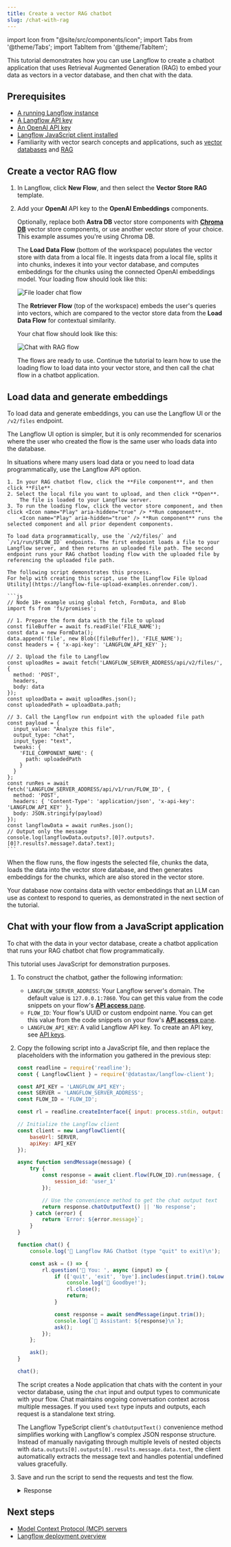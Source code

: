 ```yaml
---
title: Create a vector RAG chatbot
slug: /chat-with-rag
---
```


import Icon from "@site/src/components/icon";
import Tabs from '@theme/Tabs';
import TabItem from '@theme/TabItem';

This tutorial demonstrates how you can use Langflow to create a chatbot application that uses Retrieval Augmented Generation (RAG) to embed your data as vectors in a vector database, and then chat with the data.

## Prerequisites

- [A running Langflow instance](/get-started-installation)
- [A Langflow API key](/configuration-api-keys)
- [An OpenAI API key](https://platform.openai.com/)
- [Langflow JavaScript client installed](/typescript-client)
- Familiarity with vector search concepts and applications, such as [vector databases](https://www.datastax.com/guides/what-is-a-vector-database) and [RAG](https://www.datastax.com/guides/what-is-retrieval-augmented-generation)

## Create a vector RAG flow

1. In Langflow, click **New Flow**, and then select the **Vector Store RAG** template.
2. Add your **OpenAI** API key to the **OpenAI Embeddings** components.

    Optionally, replace both **Astra DB** vector store components with [**Chroma DB**](/components-vector-stores#chroma-db) vector store components, or use another vector store of your choice.
    This example assumes you're using Chroma DB.

    The **Load Data Flow** (bottom of the workspace) populates the vector store with data from a local file.
    It ingests data from a local file, splits it into chunks, indexes it into your vector database, and computes embeddings for the chunks using the connected OpenAI embeddings model.
    Your loading flow should look like this:

    ![File loader chat flow](/img/tutorial-chatbot-embed-files.png)

    The **Retriever Flow** (top of the workspace) embeds the user's queries into vectors, which are compared to the vector store data from the **Load Data Flow** for contextual similarity.

    Your chat flow should look like this:

    ![Chat with RAG flow](/img/tutorial-chatbot-chat-flow.png)

    The flows are ready to use.
    Continue the tutorial to learn how to use the loading flow to load data into your vector store, and then call the chat flow in a chatbot application.

## Load data and generate embeddings

To load data and generate embeddings, you can use the Langflow UI or the `/v2/files` endpoint.

The Langflow UI option is simpler, but it is only recommended for scenarios where the user who created the flow is the same user who loads data into the database.

In situations where many users load data or you need to load data programmatically, use the Langflow API option.

<Tabs>
  <TabItem value="UI" label="UI" default>

    1. In your RAG chatbot flow, click the **File component**, and then click **File**.
    2. Select the local file you want to upload, and then click **Open**.
        The file is loaded to your Langflow server.
    3. To run the loading flow, click the vector store component, and then click <Icon name="Play" aria-hidden="true" /> **Run component**.
        <Icon name="Play" aria-hidden="true" /> **Run component** runs the selected component and all prior dependent components.

  </TabItem>
  <TabItem value="API" label="API">

    To load data programmatically, use the `/v2/files/` and `/v1/run/$FLOW_ID` endpoints. The first endpoint loads a file to your Langflow server, and then returns an uploaded file path. The second endpoint runs your RAG chatbot loading flow with the uploaded file by referencing the uploaded file path.

    The following script demonstrates this process.
    For help with creating this script, use the [Langflow File Upload Utility](https://langflow-file-upload-examples.onrender.com/).

    ```js
    // Node 18+ example using global fetch, FormData, and Blob
    import fs from 'fs/promises';

    // 1. Prepare the form data with the file to upload
    const fileBuffer = await fs.readFile('FILE_NAME');
    const data = new FormData();
    data.append('file', new Blob([fileBuffer]), 'FILE_NAME');
    const headers = { 'x-api-key': 'LANGFLOW_API_KEY' };

    // 2. Upload the file to Langflow
    const uploadRes = await fetch('LANGFLOW_SERVER_ADDRESS/api/v2/files/', {
      method: 'POST',
      headers,
      body: data
    });
    const uploadData = await uploadRes.json();
    const uploadedPath = uploadData.path;

    // 3. Call the Langflow run endpoint with the uploaded file path
    const payload = {
      input_value: "Analyze this file",
      output_type: "chat",
      input_type: "text",
      tweaks: {
        'FILE_COMPONENT_NAME': {
          path: uploadedPath
        }
      }
    };
    const runRes = await fetch('LANGFLOW_SERVER_ADDRESS/api/v1/run/FLOW_ID', {
      method: 'POST',
      headers: { 'Content-Type': 'application/json', 'x-api-key': 'LANGFLOW_API_KEY' },
      body: JSON.stringify(payload)
    });
    const langflowData = await runRes.json();
    // Output only the message
    console.log(langflowData.outputs?.[0]?.outputs?.[0]?.results?.message?.data?.text);
    ```

  </TabItem>
</Tabs>

When the flow runs, the flow ingests the selected file, chunks the data, loads the data into the vector store database, and then generates embeddings for the chunks, which are also stored in the vector store.

Your database now contains data with vector embeddings that an LLM can use as context to respond to queries, as demonstrated in the next section of the tutorial.

## Chat with your flow from a JavaScript application

To chat with the data in your vector database, create a chatbot application that runs your RAG chatbot chat flow programmatically.

This tutorial uses JavaScript for demonstration purposes.

1. To construct the chatbot, gather the following information:

    * `LANGFLOW_SERVER_ADDRESS`: Your Langflow server's domain. The default value is `127.0.0.1:7860`. You can get this value from the code snippets on your flow's [**API access** pane](/concepts-publish#api-pane).
    * `FLOW_ID`: Your flow's UUID or custom endpoint name. You can get this value from the code snippets on your flow's [**API access** pane](/concepts-publish#api-pane).
    * `LANGFLOW_API_KEY`: A valid Langflow API key. To create an API key, see [API keys](/configuration-api-keys).

2. Copy the following script into a JavaScript file, and then replace the placeholders with the information you gathered in the previous step:

    ```js
    const readline = require('readline');
    const { LangflowClient } = require('@datastax/langflow-client');

    const API_KEY = 'LANGFLOW_API_KEY';
    const SERVER = 'LANGFLOW_SERVER_ADDRESS';
    const FLOW_ID = 'FLOW_ID';

    const rl = readline.createInterface({ input: process.stdin, output: process.stdout });

    // Initialize the Langflow client
    const client = new LangflowClient({
        baseUrl: SERVER,
        apiKey: API_KEY
    });

    async function sendMessage(message) {
        try {
            const response = await client.flow(FLOW_ID).run(message, {
                session_id: 'user_1'
            });

            // Use the convenience method to get the chat output text
            return response.chatOutputText() || 'No response';
        } catch (error) {
            return `Error: ${error.message}`;
        }
    }

    function chat() {
        console.log('🤖 Langflow RAG Chatbot (type "quit" to exit)\n');

        const ask = () => {
            rl.question('👤 You: ', async (input) => {
                if (['quit', 'exit', 'bye'].includes(input.trim().toLowerCase())) {
                    console.log('👋 Goodbye!');
                    rl.close();
                    return;
                }

                const response = await sendMessage(input.trim());
                console.log(`🤖 Assistant: ${response}\n`);
                ask();
            });
        };

        ask();
    }

    chat();
    ```

    The script creates a Node application that chats with the content in your vector database, using the `chat` input and output types to communicate with your flow.
    Chat maintains ongoing conversation context across multiple messages. If you used `text` type inputs and outputs, each request is a standalone text string.

    The Langflow TypeScript client's `chatOutputText()` convenience method simplifies working with Langflow's complex JSON response structure.
    Instead of manually navigating through multiple levels of nested objects with `data.outputs[0].outputs[0].results.message.data.text`, the client automatically extracts the message text and handles potential undefined values gracefully.

3. Save and run the script to send the requests and test the flow.

    <details>
    <summary>Response</summary>

    The following is an example of a response returned from this tutorial's flow. Due to the nature of LLMs and variations in your inputs, your response might be different.

    ```
    👤 You: Do you have any documents about engines?
    🤖 Assistant: Yes, the provided text contains several warnings and guidelines related to engine installation, maintenance, and selection. It emphasizes the importance of using the correct engine for specific applications, ensuring all components are in good condition, and following safety precautions to prevent fire or explosion. If you need more specific information or details, please let me know!

    👤 You: It should be about a Briggs and Stratton engine.
    🤖 Assistant: The text provides important safety and installation guidelines for Briggs & Stratton engines. It emphasizes that these engines should not be used on 3-wheel All-Terrain Vehicles (ATVs), motor bikes, aircraft products, or vehicles intended for competitive events, as such uses are not approved by Briggs & Stratton.

    If you have any specific questions about Briggs & Stratton engines or need further information, feel free to ask!
    ```

    </details>


## Next steps

* [Model Context Protocol (MCP) servers](/mcp-server)
* [Langflow deployment overview](/deployment-overview)